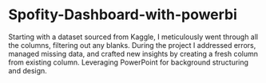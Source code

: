 # Spofity-Dashboard-with-powerbi
Starting with a dataset sourced from Kaggle, I meticulously went through all the columns, filtering out any blanks.  During the project I addressed errors, managed missing data, and crafted new insights by creating a fresh column from existing column.   Leveraging PowerPoint for background structuring and design.
